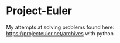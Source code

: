 # Project-Euler
My attempts at solving problems found here: https://projecteuler.net/archives with python
